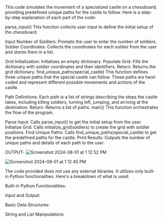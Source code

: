 This code simulates the movement of a specialized castle on a chessboard, providing predefined unique paths for the castle to follow. Here is a step-by-step explanation of each part of the code:

parse_input()
This function collects user input to define the initial setup of the chessboard.

Input Number of Soldiers: Prompts the user to enter the number of soldiers.
Soldier Coordinates: Collects the coordinates for each soldier from the user and stores them in a list.

Grid Initialization: Initializes an empty dictionary.
Populate Grid: Fills the dictionary with soldier coordinates and their identifiers.
Return: Returns the grid dictionary.
find_unique_paths(special_castle)
This function defines three unique paths that the special castle can follow. These paths are hard-coded and represent different possible movements and actions of the castle.

Path Definitions: Each path is a list of strings describing the steps the castle takes, including killing soldiers, turning left, jumping, and arriving at the destination.
Return: Returns a list of paths.
main()
This function orchestrates the flow of the program.

Parse Input: Calls parse_input() to get the initial setup from the user.
Initialize Grid: Calls initialize_grid(soldiers) to create the grid with soldier positions.
Find Unique Paths: Calls find_unique_paths(special_castle) to get the predefined paths for the castle.
Print Results: Outputs the number of unique paths and details of each path to the user.

OUTPUT-
![Screenshot 2024-08-01 at 1 12 52 PM](https://github.com/user-attachments/assets/9bb5fda1-cd65-4500-b908-4dba17efb9b8)

![Screenshot 2024-08-01 at 1 12 45 PM](https://github.com/user-attachments/assets/81c28cd5-2ab6-4184-a975-1d5be52627e2)


The code provided does not use any external libraries. It utilizes only built-in Python functionalities. Here's a breakdown of what is used:

Built-in Python Functionalities:

Input and Output:

Basic Data Structures:

String and List Manipulations:

